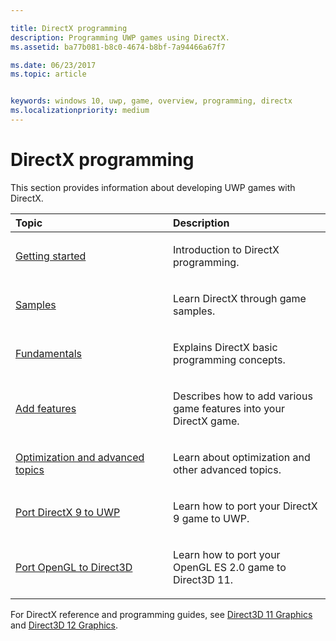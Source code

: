 ```yaml
---

title: DirectX programming
description: Programming UWP games using DirectX.
ms.assetid: ba77b081-b8c0-4674-b8bf-7a94466a67f7

ms.date: 06/23/2017
ms.topic: article


keywords: windows 10, uwp, game, overview, programming, directx
ms.localizationpriority: medium
---
```


# DirectX programming

This section provides information about developing UWP games with DirectX.

<table>
<colgroup>
<col width="50%" />
<col width="50%" />
</colgroup>
<thead>
<tr class="header">
<th align="left">Topic</th>
<th align="left">Description</th>
</tr>
</thead>
<tbody>
<tr class="odd">
<td align="left"><p><a href="directx-getting-started.md">Getting started</a></p></td>
<td align="left"><p>Introduction to DirectX programming.</p></td>
</tr>
<tr class="even">
<td align="left"><p><a href="directx-samples.md">Samples</a></p></td>
<td align="left"><p>Learn DirectX through game samples.</p></td>
</tr>
<tr class="odd">
<td align="left"><p><a href="directx-fundamentals.md">Fundamentals</a></p></td>
<td align="left"><p>Explains DirectX basic programming concepts.</p></td>
</tr>
<tr class="even">
<td align="left"><p><a href="directx-add-features.md">Add features</a></p></td>
<td align="left"><p>Describes how to add various game features into your DirectX game.</p></td>
</tr>
<tr class="odd">
<td align="left"><p><a href="directx-optimization-and-advanced-topics.md">Optimization and advanced topics</a></p></td>
<td align="left"><p>Learn about optimization and other advanced topics.</p></td>
</tr>
<tr class="even">
<td align="left"><p><a href="porting-your-directx-9-game-to-windows-store.md">Port DirectX 9 to UWP</a></p></td>
<td align="left"><p>Learn how to port your DirectX 9 game to UWP.</p></td>
</tr>
<tr class="odd">
<td align="left"><p><a href="port-from-opengl-es-2-0-to-directx-11-1.md">Port OpenGL to Direct3D</a></p></td>
<td align="left"><p>Learn how to port your OpenGL ES 2.0 game to Direct3D 11.</p></td>
</tr>
</tbody>
</table>


For DirectX reference and programming guides, see [Direct3D 11 Graphics](https://msdn.microsoft.com/library/windows/desktop/ff476080.aspx) and [Direct3D 12 Graphics](https://msdn.microsoft.com/library/windows/desktop/dn903821.aspx).
 






